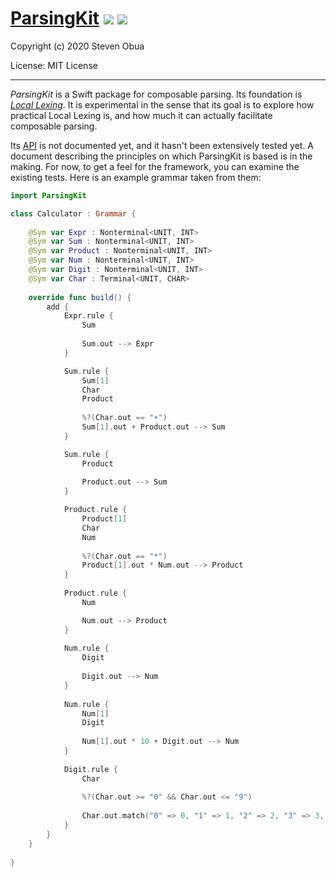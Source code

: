 # [ParsingKit](https://github.com/phlegmaticprogrammer/ParsingKit) ![](https://github.com/phlegmaticprogrammer/ParsingKit/workflows/macOS/badge.svg)  ![](https://github.com/phlegmaticprogrammer/ParsingKit/workflows/Linux/badge.svg) 

Copyright (c) 2020 Steven Obua

License: MIT License

---

*ParsingKit* is a Swift package for composable parsing. Its foundation is [*Local Lexing*](https://github.com/phlegmaticprogrammer/EarleyLocalLexing). 
It is experimental in the sense that its goal is to explore how practical Local Lexing is, and how much it can actually facilitate composable parsing.

Its [API](https://phlegmaticprogrammer.github.io/ParsingKit) is not documented yet, and it hasn't been extensively tested yet. A document describing the principles on which ParsingKit is based is in the making.
For now, to get a feel for the framework, you can examine the existing tests. Here is an example grammar taken from them:

```swift
import ParsingKit

class Calculator : Grammar {
        
    @Sym var Expr : Nonterminal<UNIT, INT>
    @Sym var Sum : Nonterminal<UNIT, INT>
    @Sym var Product : Nonterminal<UNIT, INT>
    @Sym var Num : Nonterminal<UNIT, INT>
    @Sym var Digit : Nonterminal<UNIT, INT>
    @Sym var Char : Terminal<UNIT, CHAR>
                
    override func build() {
        add {
            Expr.rule {
                Sum
                                
                Sum.out --> Expr
            }

            Sum.rule {
                Sum[1]
                Char
                Product
                
                %?(Char.out == "+")
                Sum[1].out + Product.out --> Sum
            }

            Sum.rule {
                Product
                                
                Product.out --> Sum
            }

            Product.rule {
                Product[1]
                Char
                Num
                
                %?(Char.out == "*")
                Product[1].out * Num.out --> Product
            }
            
            Product.rule {
                Num

                Num.out --> Product
            }
            
            Num.rule {
                Digit
                
                Digit.out --> Num
            }
                        
            Num.rule {
                Num[1]
                Digit
                                    
                Num[1].out * 10 + Digit.out --> Num
            }
            
            Digit.rule {
                Char
                
                %?(Char.out >= "0" && Char.out <= "9")
                                
                Char.out.match("0" => 0, "1" => 1, "2" => 2, "3" => 3, "4" => 4, "5" => 5, "6" => 6, "7" => 7, "8" => 8, "9" => 9) --> Digit
            }
        }
    }
    
}
```



